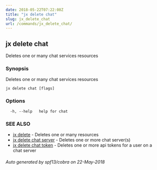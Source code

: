 ```yaml
---
date: 2018-05-22T07:22:08Z
title: "jx delete chat"
slug: jx_delete_chat
url: /commands/jx_delete_chat/
---
```

## jx delete chat

Deletes one or many chat services resources

### Synopsis

Deletes one or many chat services resources

```
jx delete chat [flags]
```

### Options

```
  -h, --help   help for chat
```

### SEE ALSO

* [jx delete](/commands/jx_delete/)	 - Deletes one or many resources
* [jx delete chat server](/commands/jx_delete_chat_server/)	 - Deletes one or more chat server(s)
* [jx delete chat token](/commands/jx_delete_chat_token/)	 - Deletes one or more api tokens for a user on a chat server

###### Auto generated by spf13/cobra on 22-May-2018
